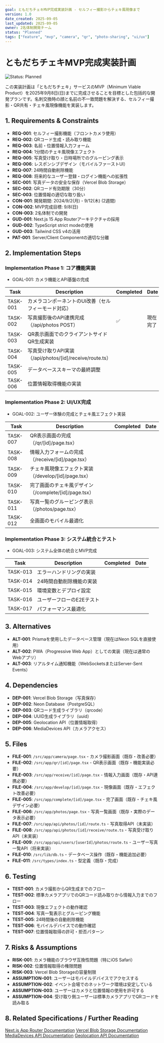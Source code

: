 ```yaml
---
goal: ともだちチェキMVP完成実装計画 - セルフィー撮影からチェキ風現像まで
version: 1.0
date_created: 2025-09-05
last_updated: 2025-09-05
owner: 2名体制開発チーム
status: "Planned"
tags: ["feature", "mvp", "camera", "qr", "photo-sharing", "ui/ux"]
---
```


# ともだちチェキMVP完成実装計画

![Status: Planned](https://img.shields.io/badge/status-Planned-blue)

この実装計画は「ともだちチェキ」サービスのMVP（Minimum Viable Product）を2025年9月8日(日)までに完成させることを目標とした包括的な開発プランです。名刺交換時の顔と名前の不一致問題を解決する、セルフィー撮影・QR共有・チェキ風現像機能を実装します。

## 1. Requirements & Constraints

- **REQ-001**: セルフィー撮影機能（フロントカメラ使用）
- **REQ-002**: QRコード生成・読み取り機能
- **REQ-003**: 名前・位置情報入力フォーム
- **REQ-004**: 1分間のチェキ風現像エフェクト
- **REQ-005**: 写真受け取り・日時場所でのグルーピング表示
- **REQ-006**: レスポンシブデザイン（モバイルファーストUI）
- **REQ-007**: 24時間自動削除機能
- **REQ-008**: 将来的なユーザー登録・ログイン機能への拡張性
- **SEC-001**: 写真データの安全な保存（Vercel Blob Storage）
- **SEC-002**: QRコード有効期限（30分）
- **SEC-003**: 位置情報の適切な取り扱い
- **CON-001**: 開発期間: 2024/9/2(月) - 9/12(木) (2週間)
- **CON-002**: MVP完成目標: 9/8(日)
- **CON-003**: 2名体制での開発
- **GUD-001**: Next.js 15 App Routerアーキテクチャの採用
- **GUD-002**: TypeScript strict modeの使用
- **GUD-003**: Tailwind CSS v4の活用
- **PAT-001**: Server/Client Componentの適切な分離

## 2. Implementation Steps

### Implementation Phase 1: コア機能実装

- GOAL-001: カメラ機能とAPI基盤の完成

| Task     | Description                                              | Completed | Date     |
| -------- | -------------------------------------------------------- | --------- | -------- |
| TASK-001 | カメラコンポーネントのUI改善（セルフィーモード対応）     |           |          |
| TASK-002 | 写真撮影後のAPI連携完成（/api/photos POST）              | ✅        | 現在完了 |
| TASK-003 | QR表示画面でのクライアントサイドQR生成実装               |           |          |
| TASK-004 | 写真受け取りAPI実装（/api/photos/[id]/receive/route.ts） |           |          |
| TASK-005 | データベーススキーマの最終調整                           |           |          |
| TASK-006 | 位置情報取得機能の実装                                   |           |          |

### Implementation Phase 2: UI/UX完成

- GOAL-002: ユーザー体験の完成とチェキ風エフェクト実装

| Task     | Description                                           | Completed | Date |
| -------- | ----------------------------------------------------- | --------- | ---- |
| TASK-007 | QR表示画面の完成（/qr/[id]/page.tsx）                 |           |      |
| TASK-008 | 情報入力フォームの完成（/receive/[id]/page.tsx）      |           |      |
| TASK-009 | チェキ風現像エフェクト実装（/develop/[id]/page.tsx）  |           |      |
| TASK-010 | 完了画面のチェキ風デザイン（/complete/[id]/page.tsx） |           |      |
| TASK-011 | 写真一覧のグルーピング表示（/photos/page.tsx）        |           |      |
| TASK-012 | 全画面のモバイル最適化                                |           |      |

### Implementation Phase 3: システム統合とテスト

- GOAL-003: システム全体の統合とMVP完成

| Task     | Description               | Completed | Date |
| -------- | ------------------------- | --------- | ---- |
| TASK-013 | エラーハンドリングの実装  |           |      |
| TASK-014 | 24時間自動削除機能の実装  |           |      |
| TASK-015 | 環境変数とデプロイ設定    |           |      |
| TASK-016 | ユーザーフローのE2Eテスト |           |      |
| TASK-017 | パフォーマンス最適化      |           |      |

## 3. Alternatives

- **ALT-001**: Prismaを使用したデータベース管理（現在はNeon SQLを直接使用）
- **ALT-002**: PWA（Progressive Web App）としての実装（現在は通常のWebアプリ）
- **ALT-003**: リアルタイム通知機能（WebSocketsまたはServer-Sent Events）

## 4. Dependencies

- **DEP-001**: Vercel Blob Storage（写真保存）
- **DEP-002**: Neon Database（PostgreSQL）
- **DEP-003**: QRコード生成ライブラリ（qrcode）
- **DEP-004**: UUID生成ライブラリ（uuid）
- **DEP-005**: Geolocation API（位置情報取得）
- **DEP-006**: MediaDevices API（カメラアクセス）

## 5. Files

- **FILE-001**: `/src/app/camera/page.tsx` - カメラ撮影画面（既存・改善必要）
- **FILE-002**: `/src/app/qr/[id]/page.tsx` - QR表示画面（既存・機能実装必要）
- **FILE-003**: `/src/app/receive/[id]/page.tsx` - 情報入力画面（既存・API連携必要）
- **FILE-004**: `/src/app/develop/[id]/page.tsx` - 現像画面（既存・エフェクト改善必要）
- **FILE-005**: `/src/app/complete/[id]/page.tsx` - 完了画面（既存・チェキ風デザイン必要）
- **FILE-006**: `/src/app/photos/page.tsx` - 写真一覧画面（既存・実際のデータ表示必要）
- **FILE-007**: `/src/app/api/photos/[id]/route.ts` - 写真取得API（未実装）
- **FILE-008**: `/src/app/api/photos/[id]/receive/route.ts` - 写真受け取りAPI（未実装）
- **FILE-009**: `/src/app/api/users/[userId]/photos/route.ts` - ユーザー写真一覧API（将来実装）
- **FILE-010**: `/src/lib/db.ts` - データベース操作（既存・機能追加必要）
- **FILE-011**: `/src/types/index.ts` - 型定義（既存・完成）

## 6. Testing

- **TEST-001**: カメラ撮影からQR生成までのフロー
- **TEST-002**: 標準カメラアプリでのQRコード読み取りから情報入力までのフロー
- **TEST-003**: 現像エフェクトの動作確認
- **TEST-004**: 写真一覧表示とグルーピング機能
- **TEST-005**: 24時間後の自動削除機能
- **TEST-006**: モバイルデバイスでの動作確認
- **TEST-007**: 位置情報取得の許可・拒否パターン

## 7. Risks & Assumptions

- **RISK-001**: カメラ機能のブラウザ互換性問題（特にiOS Safari）
- **RISK-002**: 位置情報取得の権限問題
- **RISK-003**: Vercel Blob Storageの容量制限
- **ASSUMPTION-001**: ユーザーはモバイルデバイスでアクセスする
- **ASSUMPTION-002**: イベント会場でのネットワーク環境は安定している
- **ASSUMPTION-003**: ユーザーはカメラと位置情報の使用を許可する
- **ASSUMPTION-004**: 受け取り側ユーザーは標準カメラアプリでQRコードを読み取る

## 8. Related Specifications / Further Reading

[Next.js App Router Documentation](https://nextjs.org/docs/app)
[Vercel Blob Storage Documentation](https://vercel.com/docs/storage/vercel-blob)
[MediaDevices API Documentation](https://developer.mozilla.org/en-US/docs/Web/API/MediaDevices)
[Geolocation API Documentation](https://developer.mozilla.org/en-US/docs/Web/API/Geolocation_API)

